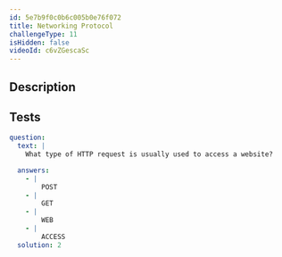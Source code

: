 ```yaml
---
id: 5e7b9f0c0b6c005b0e76f072
title: Networking Protocol
challengeType: 11
isHidden: false
videoId: c6vZGescaSc
---
```


## Description
<section id='description'>

</section>

## Tests
<section id='tests'>

```yml
question:
  text: |
    What type of HTTP request is usually used to access a website?

  answers:
    - |
        POST
    - |
        GET
    - |
        WEB
    - |
        ACCESS
  solution: 2
```

</section>
